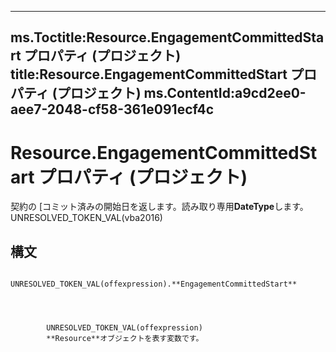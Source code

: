

---
ms.Toctitle:Resource.EngagementCommittedStart プロパティ (プロジェクト)
title:Resource.EngagementCommittedStart プロパティ (プロジェクト)
ms.ContentId:a9cd2ee0-aee7-2048-cf58-361e091ecf4c
---
# Resource.EngagementCommittedStart プロパティ (プロジェクト)




契約の [コミット済みの開始日を返します。読み取り専用**DateType**します。UNRESOLVED_TOKEN_VAL(vba2016)

## 構文

            UNRESOLVED_TOKEN_VAL(offexpression).**EngagementCommittedStart**




            UNRESOLVED_TOKEN_VAL(offexpression)
            **Resource**オブジェクトを表す変数です。




